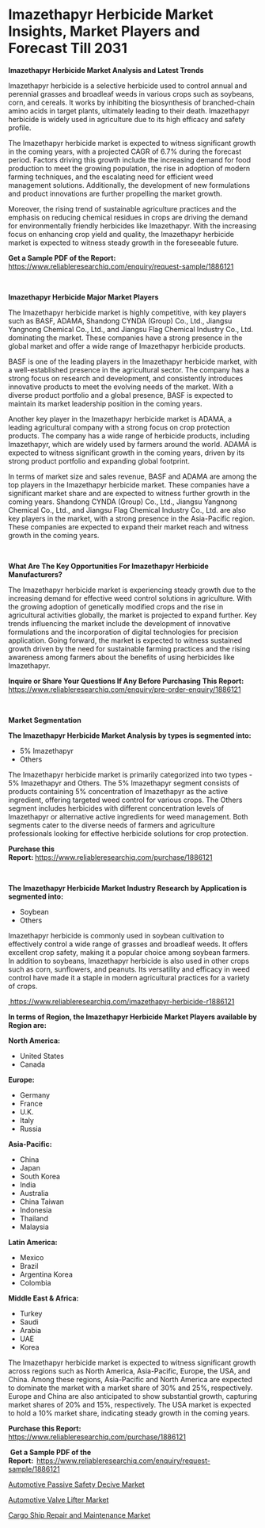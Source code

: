 <p><h1>Imazethapyr Herbicide Market Insights, Market Players and Forecast Till 2031</h1></p><p><strong>Imazethapyr Herbicide Market Analysis and Latest Trends</strong></p>
<p><p>Imazethapyr herbicide is a selective herbicide used to control annual and perennial grasses and broadleaf weeds in various crops such as soybeans, corn, and cereals. It works by inhibiting the biosynthesis of branched-chain amino acids in target plants, ultimately leading to their death. Imazethapyr herbicide is widely used in agriculture due to its high efficacy and safety profile.</p><p>The Imazethapyr herbicide market is expected to witness significant growth in the coming years, with a projected CAGR of 6.7% during the forecast period. Factors driving this growth include the increasing demand for food production to meet the growing population, the rise in adoption of modern farming techniques, and the escalating need for efficient weed management solutions. Additionally, the development of new formulations and product innovations are further propelling the market growth.</p><p>Moreover, the rising trend of sustainable agriculture practices and the emphasis on reducing chemical residues in crops are driving the demand for environmentally friendly herbicides like Imazethapyr. With the increasing focus on enhancing crop yield and quality, the Imazethapyr herbicide market is expected to witness steady growth in the foreseeable future.</p></p>
<p><strong>Get a Sample PDF of the Report:&nbsp;</strong> <a href="https://www.reliableresearchiq.com/enquiry/request-sample/1886121">https://www.reliableresearchiq.com/enquiry/request-sample/1886121</a></p>
<p>&nbsp;</p>
<p><strong>Imazethapyr Herbicide Major Market Players</strong></p>
<p><p>The Imazethapyr herbicide market is highly competitive, with key players such as BASF, ADAMA, Shandong CYNDA (Group) Co., Ltd., Jiangsu Yangnong Chemical Co., Ltd., and Jiangsu Flag Chemical Industry Co., Ltd. dominating the market. These companies have a strong presence in the global market and offer a wide range of Imazethapyr herbicide products.</p><p>BASF is one of the leading players in the Imazethapyr herbicide market, with a well-established presence in the agricultural sector. The company has a strong focus on research and development, and consistently introduces innovative products to meet the evolving needs of the market. With a diverse product portfolio and a global presence, BASF is expected to maintain its market leadership position in the coming years.</p><p>Another key player in the Imazethapyr herbicide market is ADAMA, a leading agricultural company with a strong focus on crop protection products. The company has a wide range of herbicide products, including Imazethapyr, which are widely used by farmers around the world. ADAMA is expected to witness significant growth in the coming years, driven by its strong product portfolio and expanding global footprint.</p><p>In terms of market size and sales revenue, BASF and ADAMA are among the top players in the Imazethapyr herbicide market. These companies have a significant market share and are expected to witness further growth in the coming years. Shandong CYNDA (Group) Co., Ltd., Jiangsu Yangnong Chemical Co., Ltd., and Jiangsu Flag Chemical Industry Co., Ltd. are also key players in the market, with a strong presence in the Asia-Pacific region. These companies are expected to expand their market reach and witness growth in the coming years.</p></p>
<p>&nbsp;</p>
<p><strong>What Are The Key Opportunities For Imazethapyr Herbicide Manufacturers?</strong></p>
<p><p>The Imazethapyr herbicide market is experiencing steady growth due to the increasing demand for effective weed control solutions in agriculture. With the growing adoption of genetically modified crops and the rise in agricultural activities globally, the market is projected to expand further. Key trends influencing the market include the development of innovative formulations and the incorporation of digital technologies for precision application. Going forward, the market is expected to witness sustained growth driven by the need for sustainable farming practices and the rising awareness among farmers about the benefits of using herbicides like Imazethapyr.</p></p>
<p><strong>Inquire or Share Your Questions If Any Before Purchasing This Report:</strong> <a href="https://www.reliableresearchiq.com/enquiry/pre-order-enquiry/1886121">https://www.reliableresearchiq.com/enquiry/pre-order-enquiry/1886121</a></p>
<p>&nbsp;</p>
<p><strong>Market Segmentation</strong></p>
<p><strong>The Imazethapyr Herbicide Market Analysis by types is segmented into:</strong></p>
<p><ul><li>5% Imazethapyr</li><li>Others</li></ul></p>
<p><p>The Imazethapyr herbicide market is primarily categorized into two types - 5% Imazethapyr and Others. The 5% Imazethapyr segment consists of products containing 5% concentration of Imazethapyr as the active ingredient, offering targeted weed control for various crops. The Others segment includes herbicides with different concentration levels of Imazethapyr or alternative active ingredients for weed management. Both segments cater to the diverse needs of farmers and agriculture professionals looking for effective herbicide solutions for crop protection.</p></p>
<p><strong>Purchase this Report:&nbsp;</strong><a href="https://www.reliableresearchiq.com/purchase/1886121">https://www.reliableresearchiq.com/purchase/1886121</a></p>
<p>&nbsp;</p>
<p><strong>The Imazethapyr Herbicide Market Industry Research by Application is segmented into:</strong></p>
<p><ul><li>Soybean</li><li>Others</li></ul></p>
<p><p>Imazethapyr herbicide is commonly used in soybean cultivation to effectively control a wide range of grasses and broadleaf weeds. It offers excellent crop safety, making it a popular choice among soybean farmers. In addition to soybeans, Imazethapyr herbicide is also used in other crops such as corn, sunflowers, and peanuts. Its versatility and efficacy in weed control have made it a staple in modern agricultural practices for a variety of crops.</p></p>
<p><a href="https://www.reliableresearchiq.com/imazethapyr-herbicide-r1886121">&nbsp;https://www.reliableresearchiq.com/imazethapyr-herbicide-r1886121</a></p>
<p><strong>In terms of Region, the Imazethapyr Herbicide Market Players available by Region are:</strong></p>
<p>
    <p> <strong> North America: </strong>
        <ul>
            <li>United States</li>
            <li>Canada</li>
        </ul>
        </p> 
    <p> <strong> Europe: </strong>
        <ul>
            <li>Germany</li>
            <li>France</li>
            <li>U.K.</li>
            <li>Italy</li>
            <li>Russia</li>
        </ul>
        </p> 
    <p> <strong> Asia-Pacific: </strong>
        <ul>
            <li>China</li>
            <li>Japan</li>
            <li>South Korea</li>
            <li>India</li>
            <li>Australia</li>
            <li>China Taiwan</li>
            <li>Indonesia</li>
            <li>Thailand</li>
            <li>Malaysia</li>
        </ul>
        </p> 
    <p> <strong> Latin America: </strong>
        <ul>
            <li>Mexico</li>
            <li>Brazil</li>
            <li>Argentina Korea</li>
            <li>Colombia</li>
        </ul>
        </p> 
    <p> <strong> Middle East & Africa: </strong>
        <ul>
            <li>Turkey</li>
            <li>Saudi</li>
            <li>Arabia</li>
            <li>UAE</li>
            <li>Korea</li>
        </ul>
    </p>
    </p>
<p><p>The Imazethapyr herbicide market is expected to witness significant growth across regions such as North America, Asia-Pacific, Europe, the USA, and China. Among these regions, Asia-Pacific and North America are expected to dominate the market with a market share of 30% and 25%, respectively. Europe and China are also anticipated to show substantial growth, capturing market shares of 20% and 15%, respectively. The USA market is expected to hold a 10% market share, indicating steady growth in the coming years.</p></p>
<p><strong>Purchase this Report: </strong><a href="https://www.reliableresearchiq.com/purchase/1886121">https://www.reliableresearchiq.com/purchase/1886121</a></p>
<p>&nbsp;<strong>Get a Sample PDF of the Report:&nbsp;&nbsp;</strong><a href="https://www.reliableresearchiq.com/enquiry/request-sample/1886121">https://www.reliableresearchiq.com/enquiry/request-sample/1886121</a></p>
<p><strong></strong></p>
<p><p><a href="https://medium.com/@jewelmohr25/global-automotive-passive-safety-decive-market-exploring-market-share-market-trends-and-future-9aac1ad0a1d0">Automotive Passive Safety Decive Market</a></p><p><a href="https://medium.com/@charityrice1939/insights-into-the-automotive-valve-lifter-industry-market-financial-status-market-size-and-5747a7867d15">Automotive Valve Lifter Market</a></p><p><a href="https://medium.com/@cristinaschiller2022/cargo-ship-repair-and-maintenance-market-share-market-analysis-growth-trends-forecasts-for-3b2bffb32f5d">Cargo Ship Repair and Maintenance Market</a></p></p>
